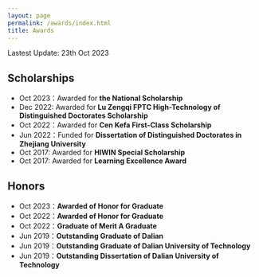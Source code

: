 ```yaml
---
layout: page
permalink: /awards/index.html
title: Awards
---
```


Lastest Update: 23th Oct 2023 

## Scholarships

- Oct 2023：Awarded for **the National Scholarship** <br>
- Dec 2022: Awarded for **Lu Zengqi FPTC High-Technology of Distinguished Doctorates Scholarship** <br>
- Oct 2022：Awarded for **Cen Kefa First-Class Scholarship** <br>
- Jun 2022：Funded for **Dissertation of Distinguished Doctorates in Zhejiang University** <br>
- Oct 2017: Awarded for **HIWIN Special Scholarship** <br>
- Oct 2017: Awarded for **Learning Excellence Award** <br>

## Honors

- Oct 2023：**Awarded of Honor for Graduate**<br>
- Oct 2022：**Awarded of Honor for Graduate**<br>
- Oct 2022：**Graduate of Merit A Graduate**<br>
- Jun 2019：**Outstanding Graduate of Dalian**<br>
- Jun 2019：**Outstanding Graduate of Dalian University of Technology**<br>
- Jun 2019：**Outstanding Dissertation of Dalian University of Technology**<br>
